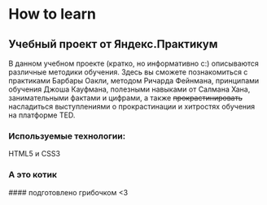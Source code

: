 # How to learn
## Учебный проект от Яндекс.Практикум 

В данном учебном проекте (кратко, но информативно с:) описываются различные методики обучения. Здесь вы сможете познакомиться с практиками Барбары Оакли, методом Ричарда Фейнмана, принципами обучения Джоша Кауфмана, полезными навыками от Салмана Хана, занимательными фактами и цифрами, а также ~~прокрастинировать~~ насладиться выступлениями о прокрастинации и хитростях обучения на платформе TED.
  
### Используемые технологии:
HTML5 и CSS3

### А это котик
<p align="center"
   <img src="https://3.bp.blogspot.com/-2rcrKlA13ds/W1NtmtCYTiI/AAAAAAAAAgo/6sS8D4JjvvUvd_scZMlehpC5H6MyyDZVQCLcBGAs/s320/Cat%2Benjoy%2Bmassage%2Bso%2Brelaxing%2Bvery%2Bcute%2Bcat%2Bgifs.gif">
</p>
#### подготовлено грибочком <3
